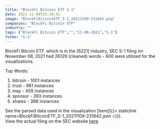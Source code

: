 ```yaml
---
title: "BlockFi Bitcoin ETF S-1"
date: 2021-11-09T23:18:42
image: "BlockFiBitcoinETF_S-1_20211109-231842.png"
companies: "BlockFi Bitcoin ETF"
industry: ""
tags: ["BlockFi Bitcoin ETF","","11-08-2021","S-1"]
forms: "S-1"
---
```

BlockFi Bitcoin ETF, which is in the  [6221] industry, SEC S-1 filing on November 08, 2021 had 26129 (cleaned) words - 600 were utilized for the visualizations.

Top Words:
1. bitcoin - 1001 instances
2. trust - 961 instances
3. may - 459 instances
4. sponsor - 393 instances
5. shares - 388 instances


See the parsed data used in the visualization [here]({{< staticlink name=BlockFiBitcoinETF_S-1_20211109-231842.json >}}).  
View the actual filing on the SEC website [here](https://www.sec.gov/Archives/edgar/data/1853419/0000929638-21-001329.txt)